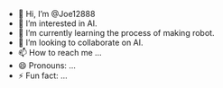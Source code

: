 - 👋 Hi, I’m @Joe12888
- 👀 I’m interested in AI.
- 🌱 I’m currently learning the process of making robot.
- 💞️ I’m looking to collaborate on AI.
- 📫 How to reach me ...
- 😄 Pronouns: ...
- ⚡ Fun fact: ...

<!---
Joe12888/Joe12888 is a ✨ special ✨ repository because its `README.md` (this file) appears on your GitHub profile.
You can click the Preview link to take a look at your changes.
--->
